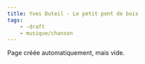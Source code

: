 ```yaml
---
title: Yves Duteil - Le petit pont de bois
tags:
    - -draft
    - musique/chanson
---
```


Page créée automatiquement, mais vide.

